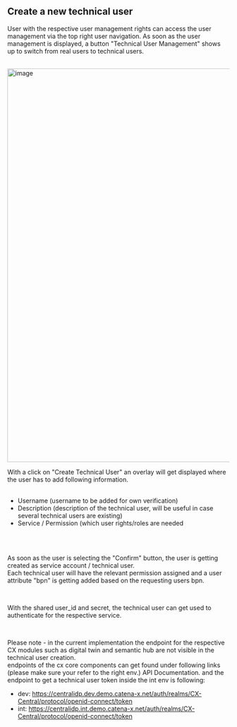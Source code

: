 ## Create a new technical user
User with the respective user management rights can access the user management via the top right user navigation.
As soon as the user management is displayed, a button "Technical User Management" shows up to switch from real users to technical users.  
<br>

<img width="893" alt="image" src="https://user-images.githubusercontent.com/94133633/210973017-231ef4f5-6865-437b-a102-3164740585fc.png">


With a click on "Create Technical User" an overlay will get displayed where the user has to add following information.  
<br>
* Username (username to be added for own verification)
* Description (description of the technical user, will be useful in case several technical users are existing)
* Service / Permission (which user rights/roles are needed

<br>
<br>

As soon as the user is selecting the "Confirm" button, the user is getting created as service account / technical user.  
Each technical user will have the relevant permission assigned and a user attribute "bpn" is getting added based on the requesting users bpn.

<br>

With the shared user_id and secret, the technical user can get used to authenticate for the respective service.

<br>

Please note - in the current implementation the endpoint for the respective CX modules such as digital twin and semantic hub are not visible in the technical user creation.  
endpoints of the cx core components can get found under following links (please make sure your refer to the right env.) API Documentation.
and the endpoint to get a technical user token inside the int env is following:
* dev: https://centralidp.dev.demo.catena-x.net/auth/realms/CX-Central/protocol/openid-connect/token
* int: https://centralidp.int.demo.catena-x.net/auth/realms/CX-Central/protocol/openid-connect/token

<br>
